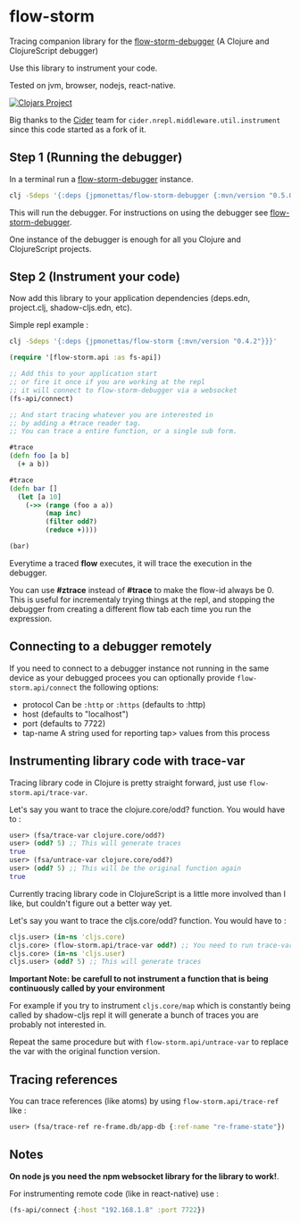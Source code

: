 # flow-storm

Tracing companion library for the [flow-storm-debugger](https://github.com/jpmonettas/flow-storm-debugger) (A Clojure and ClojureScript debugger)

Use this library to instrument your code.

Tested on jvm, browser, nodejs, react-native.

[![Clojars Project](https://img.shields.io/clojars/v/jpmonettas/flow-storm.svg)](https://clojars.org/jpmonettas/flow-storm)

Big thanks to the [Cider](https://github.com/clojure-emacs/cider-nrepl) team for `cider.nrepl.middleware.util.instrument` since this code started as a fork of it.

## Step 1 (Running the debugger)

In a terminal run a [flow-storm-debugger](https://github.com/jpmonettas/flow-storm-debugger) instance.

```bash
clj -Sdeps '{:deps {jpmonettas/flow-storm-debugger {:mvn/version "0.5.0"}}}' -m flow-storm-debugger.server
```

This will run the debugger. For instructions on using the debugger see [flow-storm-debugger](https://github.com/jpmonettas/flow-storm-debugger).

One instance of the debugger is enough for all you Clojure and ClojureScript projects.

## Step 2 (Instrument your code)

Now add this library to your application dependencies (deps.edn, project.clj, shadow-cljs.edn, etc).

Simple repl example :

```bash
clj -Sdeps '{:deps {jpmonettas/flow-storm {:mvn/version "0.4.2"}}}'
```

```clojure
(require '[flow-storm.api :as fs-api])

;; Add this to your application start
;; or fire it once if you are working at the repl
;; it will connect to flow-storm-debugger via a websocket
(fs-api/connect)

;; And start tracing whatever you are interested in
;; by adding a #trace reader tag.
;; You can trace a entire function, or a single sub form.

#trace
(defn foo [a b]
  (+ a b))

#trace
(defn bar []
  (let [a 10]
	(->> (range (foo a a))
		 (map inc)
		 (filter odd?)
		 (reduce +))))

(bar)
```

Everytime a traced **flow** executes, it will trace the execution in the debugger.

You can use **#ztrace** instead of **#trace** to make the flow-id always be 0. This is useful
for incrementaly trying things at the repl, and stopping the debugger from creating a different flow tab each time
you run the expression.

## Connecting to a debugger remotely

If you need to connect to a debugger instance not running in the same device as your debugged procees you can optionally provide
`flow-storm.api/connect` the following options:

- protocol Can be `:http` or `:https` (defaults to :http)
- host (defaults to "localhost")
- port (defaults to 7722)
- tap-name A string used for reporting tap> values from this process

## Instrumenting library code with trace-var

Tracing library code in Clojure is pretty straight forward, just use `flow-storm.api/trace-var`.

Let's say you want to trace the clojure.core/odd? function. You would have to :

```clojure
user> (fsa/trace-var clojure.core/odd?)
user> (odd? 5) ;; This will generate traces
true
user> (fsa/untrace-var clojure.core/odd?)
user> (odd? 5) ;; This will be the original function again
true

```

Currently tracing library code in ClojureScript is a little more involved than I like, but couldn't figure out a better way yet.

Let's say you want to trace the cljs.core/odd? function. You would have to :

```clojure
cljs.user> (in-ns 'cljs.core)
cljs.core> (flow-storm.api/trace-var odd?) ;; You need to run trace-var inside the namespace where the var you are trying to instrument is defined
cljs.core> (in-ns 'cljs.user)
cljs.user> (odd? 5) ;; This will generate traces
```

**Important Note: be carefull to not instrument a function that is being continuously called by your environment**

For example if you try to instrument `cljs.core/map` which is constantly being called by shadow-cljs repl it will generate a bunch of traces you are probably not interested in.

Repeat the same procedure but with `flow-storm.api/untrace-var` to replace the var with the original function version.

## Tracing references

You can trace references (like atoms) by using `flow-storm.api/trace-ref` like :

```clojure
user> (fsa/trace-ref re-frame.db/app-db {:ref-name "re-frame-state"})
```
## Notes

**On node js you need the npm websocket library for the library to work!**.

For instrumenting remote code (like in react-native) use :

```clojure
(fs-api/connect {:host "192.168.1.8" :port 7722})
```
